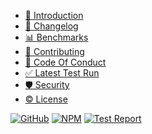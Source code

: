 - [📖 Introduction](README.md)
- [🔄 Changelog](CHANGELOG.md)
- [📊 Benchmarks](BENCHMARKS.md)
- [📝 Contributing](CONTRIBUTING.md)
- [📘 Code Of Conduct](CODE_OF_CONDUCT.md)
- [✅ Latest Test Run](./jest-stare.md)
- [🛡️ Security](SECURITY.md)
- [©️ License](LICENSE.md)

[![GitHub](https://img.shields.io/github/stars/omarluq/stimulus-store?style=social)](https://github.com/omarluq/stimulus-store)
[![NPM](https://img.shields.io/npm/v/stimulus-store)](https://www.npmjs.com/package/stimulus-store)
[![Test Report](https://img.shields.io/badge/Test-Report-blue)](https://www.test-report.stimulus-store.com)